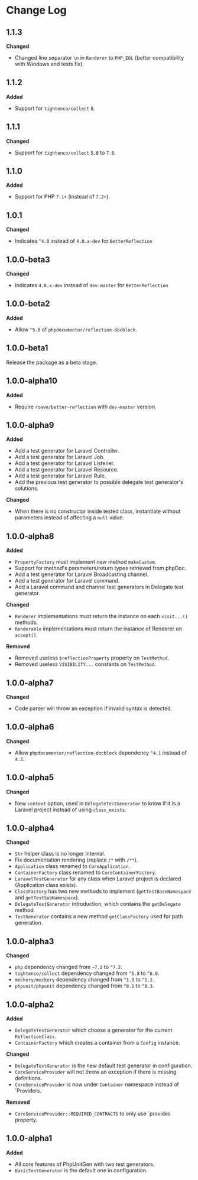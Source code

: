 # Change Log

## 1.1.3

**Changed**

- Changed line separator `\n` in `Renderer` to `PHP_EOL` (better compatibility with Windows and tests fix).

## 1.1.2

**Added**

- Support for `tightenco/collect` `8`.

## 1.1.1

**Changed**

- Support for `tightenco/collect` `5.8` to `7.0`.

## 1.1.0

**Added**

- Support for PHP `7.1+` (instead of `7.2+`).

## 1.0.1

**Changed**

- Indicates `^4.0` instead of `4.0.x-dev` for `BetterReflection`

## 1.0.0-beta3

**Changed**

- Indicates `4.0.x-dev` instead of `dev-master` for `BetterReflection`

## 1.0.0-beta2

**Added**

- Allow `^5.0` of `phpdocumentor/reflection-docblock`.

## 1.0.0-beta1

Release the package as a beta stage.

## 1.0.0-alpha10

**Added**

- Require `roave/better-reflection` with `dev-master` version.

## 1.0.0-alpha9

**Added**

- Add a test generator for Laravel Controller.
- Add a test generator for Laravel Job.
- Add a test generator for Laravel Listener.
- Add a test generator for Laravel Resource.
- Add a test generator for Laravel Rule.
- Add the previous test generator to possible delegate test generator's solutions.

**Changed**

- When there is no constructor inside tested class, instantiate without parameters instead of affecting a `null` value.

## 1.0.0-alpha8

**Added**

- `PropertyFactory` must implement new method `makeCustom`.
- Support for method's parameters/return types retrieved from phpDoc.
- Add a test generator for Laravel Broadcasting channel.
- Add a test generator for Laravel command.
- Add a Laravel command and channel test generators in Delegate test generator.

**Changed**

- `Renderer` implementations must return the instance on each `visit...()` methods.
- `Renderable` implementations must return the instance of Renderer on `accept()`.

**Removed**

- Removed useless `$reflectionProperty` property on `TestMethod`.
- Removed useless `VISIBILITY...` constants on `TestMethod`.

## 1.0.0-alpha7

**Changed**

- Code parser will throw an exception if invalid syntax is detected.

## 1.0.0-alpha6

**Changed**

- Allow `phpdocumentor/reflection-docblock` dependency `^4.1` instead of `4.3`.

## 1.0.0-alpha5

**Changed**

- New `context` option, used in `DelegateTestGenerator` to know if it is a Laravel project instead of using `class_exists`.

## 1.0.0-alpha4

**Changed**

- `Str` helper class is no longer internal.
- Fix documentation rendering (replace `/*` with `/**`).
- `Application` class renamed to `CoreApplication`.
- `ContainerFactory` class renamed to `CoreContainerFactory`.
- `LaravelTestGenerator` for any class when Laravel project is declared (Application class exists).
- `ClassFactory` has two new methods to implement (`getTestBaseNamespace` and `getTestSubNamespace`).
- `DelegateTestGenerator` introduction, which contains the `getDelegate` method.
- `TestGenerator` contains a new method `getClassFactory` used for path generation.

## 1.0.0-alpha3

**Changed**

- `php` dependency changed from `~7.2` to `^7.2`.
- `tightenco/collect` dependency changed from `^5.8` to `^6.0`.
- `mockery/mockery` dependency changed from `^1.0` to `^1.2`.
- `phpunit/phpunit` dependency changed from `^8.1` to `^8.3`.

## 1.0.0-alpha2

**Added**

- `DelegateTestGenerator` which choose a generator for the current `ReflectionClass`.
- `ContainerFactory` which creates a container from a `Config` instance.

**Changed**

- `DelegateTestGenerator` is the new default test generator in configuration.
- `CoreServiceProvider` will not throw an exception if there is missing definitions.
- `CoreServiceProvider` is now under `Container` namespace instead of `Providers.

**Removed**

- `CoreServiceProvider::REQUIRED_CONTRACTS` to only use `provides property.

## 1.0.0-alpha1

**Added**

- All core features of PhpUnitGen with two test generators.
- `BasicTestGenerator` is the default one in configuration.
